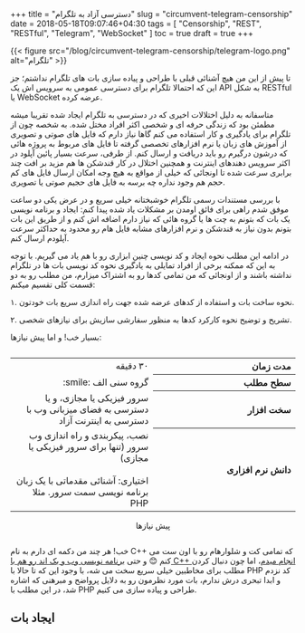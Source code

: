 +++
title = "دسترسی آزاد به تلگرام"
slug = "circumvent-telegram-censorship"
date = 2018-05-18T09:07:46+04:30
tags = [ "Censorship", "REST", "RESTful", "Telegram", "WebSocket" ]
toc = true
draft = true
+++

{{< figure src="/blog/circumvent-telegram-censorship/telegram-logo.png" alt="تلگرام" >}}

تا پیش از این من هیچ آشنائی قبلی با طراحی و پیاده سازی بات های تلگرام نداشتم؛ جز این که احتمالا تلگرام برای دسترسی عمومی به سرویس اش یک API به شکل RESTful یا WebSocket عرضه کرده.

متاسفانه به دلیل اختلالات اخیری که در دسترسی به تلگرام ایجاد شده تقریبا میشه مطمئن بود که زندگی حرفه ای و شخصی اکثر افراد مختل شده. به شخصه چون از تلگرام برای یادگیری و کار استفاده می کنم گاها نیاز دارم که فایل های صوتی و تصویری از آموزش های زبان یا نرم افزارهای تخصصی گرفته تا فایل های مربوط به پروژه هائی که درشون درگیرم رو باید دریافت و ارسال کنم. از طرفی، سرعت بسیار پائین آپلود در اکثر سرویس دهندهای اینترنت و همچنین اختلال در کار قندشکن ها هم مزید بر افت چند برابری سرعت شده تا اونجائی که خیلی از مواقع به هیچ وجه امکان ارسال فایل های کم حجم هم وجود نداره چه برسه به فایل های حجیم صوتی یا تصویری.

با بررسی مستندات رسمی تلگرام خوشبختانه خیلی سریع و در عرض یکی دو ساعت موفق شدم راهی برای فائق اومدن بر مشکلات یاد شده پیدا کنم: ایجاد و برنامه نویسی یک بات که بتونم به چت ها یا گروه هائی که نیاز دارم اضافه اش کنم و از طریق این بات بتونم بدون نیاز به قندشکن و نرم افزارهای مشابه فایل هام رو محدود به حداکثر سرعت آپلودم ارسال کنم.

در ادامه این مطلب نحوه ایجاد و کد نویسی چنین ابزاری رو با هم یاد می گیریم. با توجه به این که ممکنه برخی از افراد تمایلی به یادگیری نحوه کد نویسی بات ها در تلگرام نداشته باشند و از اونجائی که من تمامی کدها رو به اشتراک میزارم، من مطلب رو به دو قسمت کلی تقسیم میکنم:

۱. نحوه ساخت بات و استفاده از کدهای عرضه شده جهت راه اندازی سریع بات خودتون.

۲. تشریح و توضیح نحوه کارکرد کدها به منظور سفارشی سازیش برای نیازهای شخصی.

بسیار خب! و اما پیش نیازها:

<div style="direction: rtl !important; margin: 2.0em 0;">
    <table class="table table-striped table-hover">
        <tr>
            <th style="text-align: right; width: 50%;">
                مدت زمان
            </th>
            <td style="text-align: right; width: 50%;">
                ۳۰ دقیقه
            </td>
        </tr>
        <tr>
            <th style="text-align: right; width: 50%;">
                سطح مطلب
            </th>
            <td style="text-align: right; width: 50%;">
                گروه سنی الف :smile:
            </td>
        </tr>
        <tr>
            <th style="text-align: right; width: 50%;">
                سخت افزار
            </th>
            <td style="text-align: right; width: 50%;">
                سرور فیزیکی یا مجازی، و یا دسترسی به فضای میزبانی وب با دسترسی به اینترنت آزاد
            </td>
        </tr>
        <tr>
            <th style="text-align: right; width: 50%;">
                دانش نرم افزاری
            </th>
            <td style="text-align: right; width: 50%;">
                نصب، پیکربندی و راه اندازی وب سرور (تنها برای سرور فیزیکی یا مجازی)
                <br />
                <br />
                اختیاری: آشنائی مقدماتی با یک زبان برنامه نویسی سمت سرور. مثلا PHP
            </td>
        </tr>
    </table>

<p style="text-align: center;">
    پیش نیازها
</p>
</div>

خب! هر چند من دکمه ای دارم به نام C++ که تمامی کت و شلوارهام رو با اون ست می کنم :blush: و حتی [برنامه نویسی وب و بک اند رو هم با C++ انجام میدم](https://github.com/NuLL3rr0r/blog-subscription-service)، اما چون دنبال کردن مطلب برای مخاطبین خیلی سریع سخت می شه، با وجود این که تا حالا با PHP کد نزدم و ابدا تبحری درش ندارم، بات مورد نظرمون رو به دلایل پرواضح و مبرهنی که اشاره شد، در این مطلب با PHP طراحی و پیاده سازی می کنیم.

<!--more-->

## ایجاد بات

